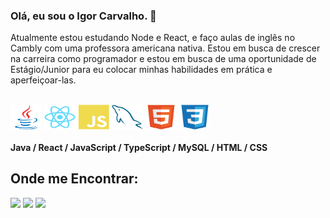 ### Olá, eu sou o Igor Carvalho. 👋
<p>Atualmente estou estudando Node e React, e faço aulas de inglês no Cambly com uma professora americana nativa. Estou em busca de crescer na carreira como programador e estou em busca de uma oportunidade de Estágio/Junior para eu colocar minhas habilidades em prática e aperfeiçoar-las.</p>

<div style="display: inline_block"><br>
  <img align="center" alt="igor-java" height="40" width="50" src="https://raw.githubusercontent.com/devicons/devicon/master/icons/java/java-original.svg">
  <img align="center" alt="igor-React" height="40" width="50" src="https://raw.githubusercontent.com/devicons/devicon/master/icons/react/react-original.svg">
  <img align="center" alt="igor-Js" height="40" width="50" src="https://raw.githubusercontent.com/devicons/devicon/master/icons/javascript/javascript-plain.svg">
   <img align="center" alt="igor-CSS" height="40" width="50" src="https://raw.githubusercontent.com/devicons/devicon/master/icons/mysql/mysql-original.svg">
  <img align="center" alt="igor-HTML" height="40" width="50" src="https://raw.githubusercontent.com/devicons/devicon/master/icons/html5/html5-original.svg">
  <img align="center" alt="igor-CSS" height="40" width="50" src="https://raw.githubusercontent.com/devicons/devicon/master/icons/css3/css3-original.svg">
</div>
<div>
<h4>Java / React / JavaScript / TypeScript / MySQL / HTML / CSS</h4>

##
<h2>Onde me Encontrar:</h2>
<div> 
  <a href="https://www.instagram.com/ygaaaoo/" target="_blank"><img src="https://img.shields.io/badge/-Instagram-%23E4405F?style=for-the-badge&logo=instagram&logoColor=white" target="_blank"></a>
  <a href = "mailto:igordemacedo129@gmail.com"><img src="https://img.shields.io/badge/-Gmail-%23333?style=for-the-badge&logo=gmail&logoColor=white" target="_blank"></a>
  <a href="https://www.linkedin.com/in/igor-macedo-1b9558239/" target="_blank"><img src="https://img.shields.io/badge/-LinkedIn-%230077B5?style=for-the-badge&logo=linkedin&logoColor=white" target="_blank"></a> 
  
</div>
